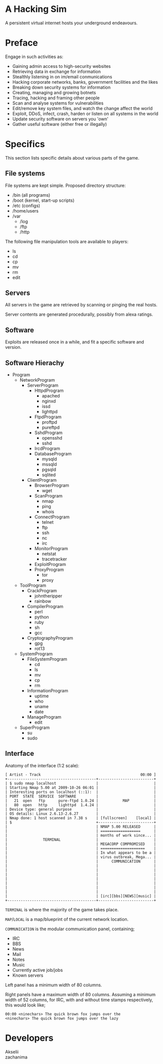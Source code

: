 A Hacking Sim
=============

A persistent virtual internet hosts your underground endeavours.



Preface
=======

Engage in such activities as:

* Gaining admin access to high-security websites
* Retrieving data in exchange for information
* Stealthly listening in on im/email conmunications
* Hacking corporate networks, banks, government facilities and the likes
* Breaking down security systems for information
* Creating, managing and growing botnets
* Tracing, hacking and framing other people
* Scan and analyse systems for vulnerabilities
* Edit/remove key system files, and watch the change affect the world
* Exploit, DDoS, infect, crash, harden or listen on all systems in the world
* Update security software on servers you 'own'
* Gather useful software (either free or illegally)



Specifics
=========

This section lists specific details about various parts of the game.


File systems
------------

File systems are kept simple. Proposed directory structure:

* /bin (all programs)
* /boot (kernel, start-up scripts)
* /etc (configs)
* /home/users
* /var
  * /log
  * /ftp
  * /http

The following file manipulation tools are available to players:

* ls
* cd
* cp
* mv
* rm
* edit


Servers
-------

All servers in the game are retrieved by scanning or pinging the real hosts.

Server contents are generated procedurally, possibly from alexa ratings.


Software
--------

Exploits are released once in a while, and fit a specific software and version.


Software Hierachy
-----------------

* Program
  * NetworkProgram
    * ServerProgram
      * HttpdProgram
        * apached
        * nginxd
        * issd
        * lighttpd
      * FtpdProgram
        * proftpd
        * pureftpd
      * SshdProgram
        * opensshd
        * sshd
      * IrcdProgram
      * DatabaseProgram
        * mysqld
        * mssqld
        * pgsqld
        * sqlited
    * ClientProgram
      * BrowserProgram
        * wget
      * ScanProgram
        * nmap
        * ping
        * whois
      * ConnectProgram
        * telnet
        * ftp
        * ssh
        * nc
        * irc
      * MonitorProgram
        * netstat
        * tracetracker
      * ExploitProgram
      * ProxyProgram
        * tor
        * proxy
  * ToolProgram
    * CrackProgram
      * johntheripper
      * rainbow
    * CompilerProgram
      * perl
      * python
      * ruby
      * sh
      * gcc
    * CryptographyProgram
      * gpg
      * rot13
  * SystemProgram
    * FileSystemProgram
      * cd
      * ls
      * mv
      * cp
      * rm
    * InformationProgram
      * uptime
      * who
      * uname
      * date
    * ManageProgram
      * edit
  * SuperProgram
    * su
    * sudo


Interface
---------

Anatomy of the interface (1:2 scale):

    [ Artist - Track                                             00:00 ]
    +----------------------------------------+-------------------------+
    | $ sudo nmap localhost                  |                         |
    | Starting Nmap 5.00 at 2009-10-26 06:01 |                         |
    | Interesting ports on localhost (::1):  |                         |
    | PORT  STATE  SERVICE  SOFTWARE         |                         |
    |   21  open   ftp      pure-ftpd 1.0.24 |           MAP           |
    |   80  open   http     lighttpd  1.4.24 |                         |
    | Device type: general purpose           |                         |
    | OS details: Linux 2.6.13-2.6.27        |                         |
    | Nmap done: 1 host scanned in 7.38 s    | [fullscreen]    [local] |
    | $                                      +-------------------------+
    |                                        | NMAP 5.00 RELEASED      |
    |                                        | ==================      |
    |                                        | months of work since... |
    |                TERMINAL                |                         |
    |                                        | MEGACORP COMPROMISED    |
    |                                        | ====================    |
    |                                        | In what appears to be a |
    |                                        | virus outbreak, Mega... |
    |                                        |      COMMUNICATION      |
    |                                        |                         |
    |                                        |                         |
    |                                        |                         |
    |                                        |                         |
    |                                        |                         |
    |                                        |                         |
    |                                        |                         |
    |                                        | [irc][bbs][NEWS][music] |
    +----------------------------------------+-------------------------+

`TERMINAL` is where the majority of the game takes place.

`MAP`/`LOCAL` is a map/blueprint of the current network location.

`COMMUNICATION` is the modular communication panel, containing;

  * IRC
  * BBS
  * News
  * Mail
  * Notes
  * Music
  * Currently active job/jobs
  * Known servers

Left panel has a minimum width of 80 columns.

Right panels have a maximum width of 80 columns. Assuming a minimum width of 52
columns, for IRC, with and without time stamps respectively, this would look
like;

    00:00 <ninechars> The quick brown fox jumps over the
    <ninechars> The quick brown fox jumps over the lazy 



Developers
==========

Akselii  
zachanima
